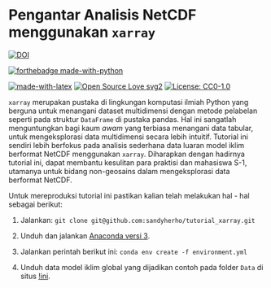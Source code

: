 # Pengantar Analisis NetCDF  menggunakan ```xarray```

[![DOI](https://zenodo.org/badge/DOI/10.5281/zenodo.3669057.svg)](https://doi.org/10.5281/zenodo.3669057)

[![forthebadge made-with-python](http://ForTheBadge.com/images/badges/made-with-python.svg)](https://www.python.org/)

[![made-with-latex](https://img.shields.io/badge/Made%20with-LaTeX-1f425f.svg)](https://www.latex-project.org/)
[![Open Source Love svg2](https://badges.frapsoft.com/os/v2/open-source.svg?v=103)](https://github.com/ellerbrock/open-source-badges/)
[![License: CC0-1.0](https://img.shields.io/badge/License-CC0%201.0-lightgrey.svg)](http://creativecommons.org/publicdomain/zero/1.0/)


```xarray``` merupakan pustaka di lingkungan komputasi ilmiah Python yang berguna untuk menangani dataset
multidimensi dengan metode pelabelan seperti pada struktur ```DataFrame```  di pustaka pandas. Hal ini sangatlah menguntungkan bagi kaum <i>awam</i> yang terbiasa
menangani data tabular, untuk mengeksplorasi data multidimensi secara lebih intuitif. Tutorial ini sendiri lebih berfokus pada analisis sederhana data luaran model iklim
berformat NetCDF menggunakan ```xarray```. Diharapkan dengan hadirnya tutorial ini, dapat membantu kesulitan para praktisi dan mahasiswa S-1, utamanya untuk bidang non-geosains dalam mengeksplorasi data berformat NetCDF.


Untuk mereproduksi tutorial ini pastikan kalian telah melakukan hal - hal sebagai berikut:

1. Jalankan: ```git clone git@github.com:sandyherho/tutorial_xarray.git```

2. Unduh dan jalankan [Anaconda versi 3](https://www.anaconda.com/distribution/#download-section).

3. Jalankan perintah berikut ini: ```conda env create -f environment.yml```

4. Unduh data model iklim global yang dijadikan contoh pada folder ```Data``` di situs [!ini](https://osf.io/gvf37/).
